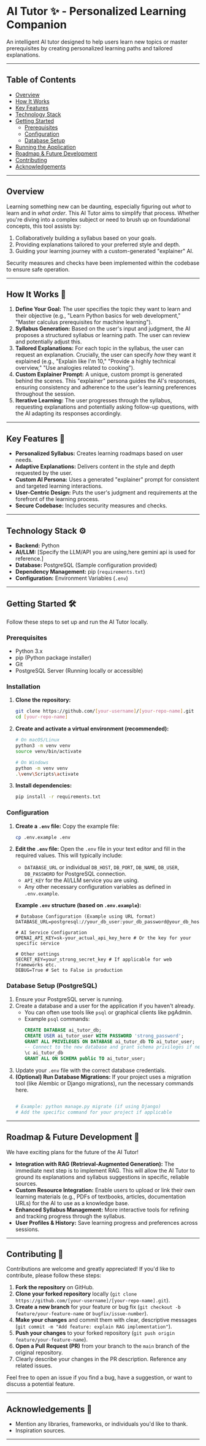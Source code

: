 # AI Tutor ✨ - Personalized Learning Companion


An intelligent AI tutor designed to help users learn new topics or master prerequisites by creating personalized learning paths and tailored explanations.

---

## Table of Contents

*   [Overview](#overview)
*   [How It Works](#how-it-works-)
*   [Key Features](#key-features-)
*   [Technology Stack](#technology-stack-)
*   [Getting Started](#getting-started-)
    *   [Prerequisites](#prerequisites)
    *   [Configuration](#configuration)
    *   [Database Setup](#database-setup-)
*   [Running the Application](#running-the-application)
*   [Roadmap & Future Development](#roadmap--future-development-)
*   [Contributing](#contributing-)
*   [Acknowledgements](#acknowledgements)

---

## Overview

Learning something new can be daunting, especially figuring out *what* to learn and in *what order*. This AI Tutor aims to simplify that process. Whether you're diving into a complex subject or need to brush up on foundational concepts, this tool assists by:

1.  Collaboratively building a syllabus based on your goals.
2.  Providing explanations tailored to your preferred style and depth.
3.  Guiding your learning journey with a custom-generated "explainer" AI.

Security measures and checks have been implemented within the codebase to ensure safe operation.

---

## How It Works 🧠

1.  **Define Your Goal:** The user specifies the topic they want to learn and their objective (e.g., "Learn Python basics for web development," "Master calculus prerequisites for machine learning").
2.  **Syllabus Generation:** Based on the user's input and judgment, the AI proposes a structured syllabus or learning path. The user can review and potentially adjust this.
3.  **Tailored Explanations:** For each topic in the syllabus, the user can request an explanation. Crucially, the user can specify *how* they want it explained (e.g., "Explain like I'm 10," "Provide a highly technical overview," "Use analogies related to cooking").
4.  **Custom Explainer Prompt:** A unique, custom prompt is generated behind the scenes. This "explainer" persona guides the AI's responses, ensuring consistency and adherence to the user's learning preferences throughout the session.
5.  **Iterative Learning:** The user progresses through the syllabus, requesting explanations and potentially asking follow-up questions, with the AI adapting its responses accordingly.

---

## Key Features 🚀

*   **Personalized Syllabus:** Creates learning roadmaps based on user needs.
*   **Adaptive Explanations:** Delivers content in the style and depth requested by the user.
*   **Custom AI Persona:** Uses a generated "explainer" prompt for consistent and targeted learning interactions.
*   **User-Centric Design:** Puts the user's judgment and requirements at the forefront of the learning process.
*   **Secure Codebase:** Includes security measures and checks.

---

## Technology Stack ⚙️

*   **Backend:** Python
*   **AI/LLM:** [Specify the LLM/API you are using,here gemini api is used for reference.]
*   **Database:** PostgreSQL (Sample configuration provided)
*   **Dependency Management:** pip (`requirements.txt`)
*   **Configuration:** Environment Variables (`.env`)

---

## Getting Started 🛠️

Follow these steps to set up and run the AI Tutor locally.

### Prerequisites

*   Python 3.x
*   pip (Python package installer)
*   Git
*   PostgreSQL Server (Running locally or accessible)

### Installation

1.  **Clone the repository:**
    ```bash
    git clone https://github.com/[your-username]/[your-repo-name].git
    cd [your-repo-name]
    ```

2.  **Create and activate a virtual environment (recommended):**
    ```bash
    # On macOS/Linux
    python3 -m venv venv
    source venv/bin/activate

    # On Windows
    python -m venv venv
    .\venv\Scripts\activate
    ```

3.  **Install dependencies:**
    ```bash
    pip install -r requirements.txt
    ```

### Configuration

1.  **Create a `.env` file:** Copy the example file:
    ```bash
    cp .env.example .env
    ```

2.  **Edit the `.env` file:** Open the `.env` file in your text editor and fill in the required values. This will typically include:
    *   `DATABASE_URL` or individual `DB_HOST`, `DB_PORT`, `DB_NAME`, `DB_USER`, `DB_PASSWORD` for PostgreSQL connection.
    *   `API_KEY` for the AI/LLM service you are using.
    *   Any other necessary configuration variables as defined in `.env.example`.

    **Example `.env` structure (based on `.env.example`):**
    ```env
    # Database Configuration (Example using URL format)
    DATABASE_URL=postgresql://your_db_user:your_db_password@your_db_host:your_db_port/your_db_name

    # AI Service Configuration
    OPENAI_API_KEY=sk-your_actual_api_key_here # Or the key for your specific service

    # Other settings
    SECRET_KEY=your_strong_secret_key # If applicable for web frameworks etc.
    DEBUG=True # Set to False in production
    ```

### Database Setup (PostgreSQL)

1.  Ensure your PostgreSQL server is running.
2.  Create a database and a user for the application if you haven't already.
    *   You can often use tools like `psql` or graphical clients like pgAdmin.
    *   Example `psql` commands:
        ```sql
        CREATE DATABASE ai_tutor_db;
        CREATE USER ai_tutor_user WITH PASSWORD 'strong_password';
        GRANT ALL PRIVILEGES ON DATABASE ai_tutor_db TO ai_tutor_user;
        -- Connect to the new database and grant schema privileges if needed
        \c ai_tutor_db
        GRANT ALL ON SCHEMA public TO ai_tutor_user;
        ```
3.  Update your `.env` file with the correct database credentials.
4.  **(Optional) Run Database Migrations:** If your project uses a migration tool (like Alembic or Django migrations), run the necessary commands here.
    ```bash
    
    # Example: python manage.py migrate (if using Django)
    # Add the specific command for your project if applicable
    ```

---

## Roadmap & Future Development 🚀

We have exciting plans for the future of the AI Tutor!

*   **Integration with RAG (Retrieval-Augmented Generation):** The immediate next step is to implement RAG. This will allow the AI Tutor to ground its explanations and syllabus suggestions in specific, reliable sources.
*   **Custom Resource Integration:** Enable users to upload or link their own learning materials (e.g., PDFs of textbooks, articles, documentation URLs) for the AI to use as a knowledge base.
*   **Enhanced Syllabus Management:** More interactive tools for refining and tracking progress through the syllabus.
*   **User Profiles & History:** Save learning progress and preferences across sessions.
  

---

## Contributing 🤝

Contributions are welcome and greatly appreciated! If you'd like to contribute, please follow these steps:

1.  **Fork the repository** on GitHub.
2.  **Clone your forked repository** locally (`git clone https://github.com/[your-username]/[your-repo-name].git`).
3.  **Create a new branch** for your feature or bug fix (`git checkout -b feature/your-feature-name` or `bugfix/issue-number`).
4.  **Make your changes** and commit them with clear, descriptive messages (`git commit -m "Add feature: explain RAG implementation"`).
5.  **Push your changes** to your forked repository (`git push origin feature/your-feature-name`).
6.  **Open a Pull Request (PR)** from your branch to the `main` branch of the original repository.
7.  Clearly describe your changes in the PR description. Reference any related issues.

Feel free to open an issue if you find a bug, have a suggestion, or want to discuss a potential feature.

---



## Acknowledgements 🙏

*   Mention any libraries, frameworks, or individuals you'd like to thank.
*   Inspiration sources.

---
